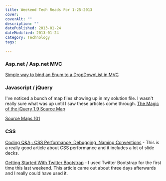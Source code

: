 ```yaml
---
title: Weekend Tech Reads For 1-25-2013
cover: 
coverAlt: ""
description: ""
datePublished: 2013-01-24  
dateModified: 2013-01-24 
category: Technology
tags:

---
```


### Asp.net / Asp.net MVC

[Simple way to bind an Enum to a DropDownList in MVC](http://geekswithblogs.net/nharrison/archive/2013/01/16/simple-way-to-bind-an-enum-to-a-dropdownlist-in.aspx)



### Javascript / jQuery

I've noticed a bunch of map files showing up in my solution file.  I wasn't really sure what was up until I saw these articles come through.
[The Magic of the jQuery 1.9 Source Map](http://www.elijahmanor.com/2013/01/the-magic-of-jquery-source-map.html)

[Source Maps 101](http://net.tutsplus.com/tutorials/tools-and-tips/source-maps-101/)



### CSS

[Coding Q&A;: CSS Performance, Debugging, Naming Conventions](http://coding.smashingmagazine.com/2013/01/22/css-performance-debugging-naming-conventions/) - This is a really good article about CSS performance and it includes a lot of slide decks.

[Getting Started With Twitter Bootstrap](http://www.hongkiat.com/blog/twitter-bootstrap/) - I used Twitter Bootstrap for the first time this last weekend.  This article came out about three days afterwards and I really could have used it.
